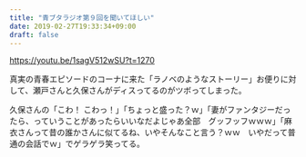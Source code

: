 ```yaml
---
title: "青ブタラジオ第９回を聞いてほしい"
date: 2019-02-27T19:33:34+09:00
draft: false
---
```


https://youtu.be/1sagV512wSU?t=1270

真実の青春エピソードのコーナに来た「ラノベのようなストーリー」お便りに対して、瀬戸さんと久保さんがディスってるのがツボってしまった。

久保さんの「こわ！ こわっ！」「ちょっと盛った？ｗ」「妻がファンタジーだったら、っていうことがあったらいいなだよじゃあ全部　グッフッフｗｗｗ」「麻衣さんって昔の誰かさんに似てるね、いやそんなこと言う？ｗｗ　いやだって普通の会話でｗ」でゲラゲラ笑ってる。
